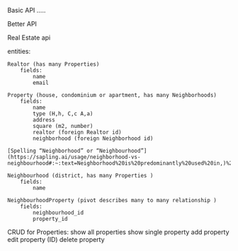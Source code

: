 Basic API
.....

Better API

Real Estate api

entities:

    Realtor (has many Properties)
        fields:
            name
            email

    Property (house, condominium or apartment, has many Neighborhoods) 
        fields:
            name
            type (H,h, C,c A,a)
            address
            square (m2, number)
            realtor (foreign Realtor id)
            neighborhood (foreign Neighborhood id)

    [Spelling “Neighborhood” or “Neighbourhood”](https://sapling.ai/usage/neighborhood-vs-neighbourhood#:~:text=Neighborhood%20is%20predominantly%20used%20in,)%20(%20en%2DGB%20).")

    Neighbourhood (district, has many Properties ) 
        fields:
            name

    NeighbourhoodProperty (pivot describes many to many relationship ) 
        fields:
            neighbourhood_id
            property_id


CRUD for Properties:
    show all properties
    show single property
    add property
    edit property (ID)
    delete property
